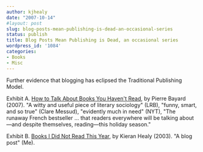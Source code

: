 ```yaml
---
author: kjhealy
date: "2007-10-14"
#layout: post
slug: blog-posts-mean-publishing-is-dead-an-occasional-series
status: publish
title: Blog Posts Mean Publishing is Dead, an occasional series
wordpress_id: '1084'
categories:
- Books
- Misc
---
```


Further evidence that blogging has eclipsed the Traditional Publishing Model.

Exhibit A. [How to Talk About Books You Haven't Read](http://www.amazon.com/Talk-About-Books-Havent-Read/dp/1596914696/ref=sr_1_1/102-9252342-0377710?ie=UTF8&s=books&qid=1192404629&sr=1-1), by Pierre Bayard (2007). "A witty and useful piece of literary sociology" (LRB), "funny, smart, and so true" (Clare Messud), "evidently much in need" (NYT), "The runaway French bestseller … that readers everywhere will be talking about—and despite themselves, reading—this holiday season."

Exhibit B. [Books I Did Not Read This Year](http://crookedtimber.org/2003/12/16/books-i-did-not-read-this-year), by Kieran Healy (2003). "A blog post" (Me).
